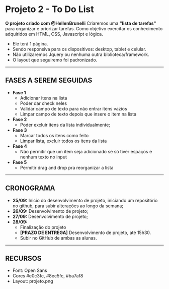 # Projeto 2 - To Do List

**O projeto criado com @HellenBrunelli**
Criaremos uma **"lista de tarefas"** para organizar e priorizar tarefas.
Como objetivo exercitar os conhecimento adquiridos em HTML, CSS, Javascript e lógica.

- Ele terá 1 página.
- Sendo responsiva para os dispositivos: desktop, tablet e celular.
- Não utilizaremos Jquery ou nenhuma outra biblioteca/framework.
- O layout que seguiremo foi padronizado.

--------------

## FASES A SEREM SEGUIDAS
- **Fase 1**
    - Adicionar itens na lista
    - Poder dar check neles
    - Validar campo de texto para não entrar itens vazios
    - Limpar campo de texto depois que insere o item na lista
- **Fase 2**
    - Poder excluir itens da lista individualmente;
- **Fase 3**
    - Marcar todos os itens como feito
    - Limpar lista, excluir todos os itens da lista
- **Fase 4**	
    - Não permitir que um item seja adicionado se só tiver espaços e nenhum texto no input
- **Fase 5**	
    - Permitir drag and drop pra reorganizar a lista

--------------

## CRONOGRAMA
- **25/09:** Inicio do desenvolvimento de projeto, iniciando um repositório no github, para subir alterações ao longo da semana;
- **26/09:** Desenvolvimento de projeto;
- **27/09:** Desenvolvimento de projeto;
- **28/09:** 
    - Finalização do projeto
    - **[PRAZO DE ENTREGA]** Desenvolvimento de projeto, até 15h30.
    - Subir no GitHub de ambas as alunas.

--------------

## RECURSOS
- Font: Open Sans
- Cores #e0c3fc, #8ec5fc, #ba7af8
- Layout: projeto.png





